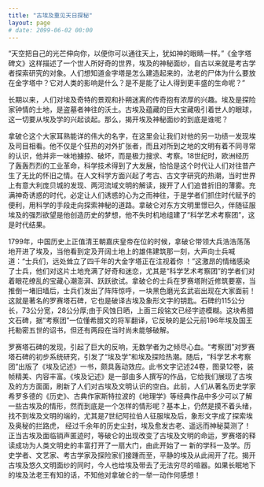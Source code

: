```yaml
---
title: "古埃及重见天日探秘"
layout: page
# date: 2099-06-02 00:00
---
```


“天空把自己的光芒伸向你，以便你可以通往天上，犹如神的眼睛一样。”《金字塔碑文》这样描述了一个世人所好奇的世界，埃及的神秘面纱，自古以来就是考古学者探索研究的对象。人们想知道金字塔是怎么建造起来的，法老的尸体为什么要放在金字塔中？它对人类的影响是什么？是不是能了让人得到更丰盛的生命呢？”

长期以来，人们对埃及奇特的景观和扑朔迷离的传奇抱有浓厚的兴趣。埃及是探险家钟情的土地，是盗墓者神往的沃土。古埃及蕴藏的巨大宝藏吸引着世人的眼球，这一切要从埃及学的兴起谈起。那么，揭开埃及神秘面纱的到底是谁呢？

拿破仑这个大家耳熟能详的伟大的名字，在这里会让我们对他的另一功绩一发现埃及司目相看。他不仅是个狂热的对外扩张者，而且对所到之地的文明有着不同寻常的认识，他并非一味地擄掠、破坏，而是极力搜求、考察。18世纪时，欧洲经历了轰轰烈烈的工业革命，科学技术得到了大发展，恰恰是这个时代让人们对往昔产生了无比的怀旧之情。在人文科学方面兴起了考古、古文字研究的热潮，当时世界上有意大利庞贝城的发现、两河流域文明的解读，拨开了人们追昔折旧的薄雾。充满神奇诱惑的时代，必定让人们诱惑的心为之而神往，于是学者们抓住时代赋予的便利，用科学的手段走向探索神秘的道路。拿破仑对东方文明里憬已久，伴随征服埃及的强烈欲望是他创造历史的梦想，他不失时机地组建了“科学艺术考察团”，这是时代结果。

1799年，中国历史上正值清王朝嘉庆皇帝在位的时候，拿破仑带领大兵浩浩荡荡地开进了埃及，当他看到定及开阔土地上的雄伟建筑那一刻，大声向士兵喊道：“士兵们，远处耸立了四千年的大金字塔正在注视着你
！”这激昂的情绪感染了士兵，他们对这片土地充满了好奇和迷恋，尤其是“科学艺术考察团”的学者们对着眼花缭乱的宝藏心潮澎湃、跃跃欲试。拿破仑的士兵在罗赛塔附近修筑要塞，当推倒一堵旧墙后，士兵们发出了阵阵惊呼，一块黑色磨光玄武岩出现在大家面前！这就是著名的罗赛塔石碑，它也是破译古埃及象形文字的钥匙。石碑约115公分长，73公分宽，28公分厚;由于风蚀日晒，上面三段铭文已经字迹模糊。这块希腊文石碑，据“考察团”一位懂希腊文的将军翻译，它反映的是公元前196年埃及国王托勒密五世的诏书，但还有两段在当时尚未能够破解。

罗赛塔石碑的发现，引起了巨大的反响，无数学者为之倾尽心血。“考察团”对罗赛塔石碑的初步系统研究，引发了“埃及学”和埃及探险热潮。随后，“科学艺术考察团”出版了《埃及记述》一书，颇具轰动效应。此书文字记述24卷，图录12卷，装帧精美、内容丰富。《埃及记述》是一部由多人撰写的作品，它给我们展现了古埃及的方方面面，刷新了人们对古埃及文明认识的空白。此前，人们从著名历史学家希罗多德的《历史》、古典作家斯特拉波的《地理学》等经典作品中多少可以了解一些古埃及的情形，然而到底是一个怎样的情形呢？基本上，仍然是摸不着头绪，找不到埃及文明的端的，尤其是7世纪阿拉伯人征服埃及后，象形文字成了探索埃及奥秘的拦路虎，
经过千余年的历史尘封，埃及愈发古老、遥远而神秘莫测了！正当古埃及面临销声匿迹时，等破仑的出现改变了古埃及文明的命运，罗赛塔的释读成功为人类文明史的丰富打开了一扇大门，由此开始了一
新的学科一及学。历史学者、文艺家、考古学家及探险家们接踵而至，平静的埃及从此闹开了花。揭开古埃及悠久文明面纱的同时，今人也给埃及带去了无法穷尽的喧器。如果长眠地下的埃及法老王有知的话，不知他对拿破仑的一举一动作何感想！


